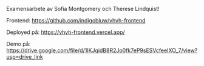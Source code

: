 Examensarbete av Sofia Montgomery och Therese Lindquist!

Frontend: https://github.com/indigobluw/vhvh-frontend

Deployed på: https://vhvh-frontend.vercel.app/

Demo på: https://drive.google.com/file/d/1IKJqidB8R2Jo0fk7eP9sESVcfeeIXO_7/view?usp=drive_link
